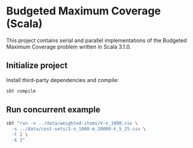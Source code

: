 # Budgeted Maximum Coverage (Scala)

This project contains serial and parallel implementations of the Budgeted Maximum Coverage problem
written in Scala 3.1.0.

## Initialize project

Install third-party dependencies and compile:

```bash
sbt compile
```

## Run concurrent example

```bash
sbt "run -v ../data/weighted-items/V-n_1000.csv \
  -s ../data/cost-sets/S-n_1000-m_20000-k_5_25.csv \
  -t 2 \
  -k 2"
```
